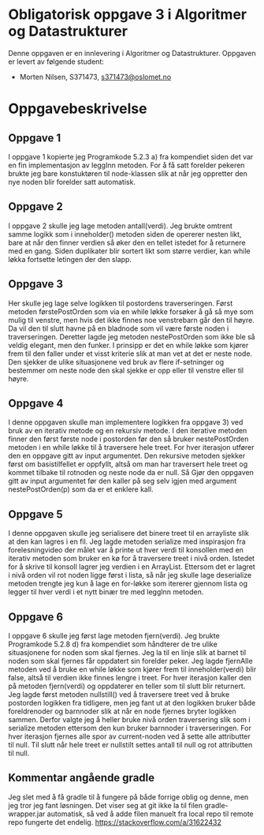 # Obligatorisk oppgave 3 i Algoritmer og Datastrukturer

Denne oppgaven er en innlevering i Algoritmer og Datastrukturer. 
Oppgaven er levert av følgende student:
* Morten Nilsen, S371473, s371473@oslomet.no


# Oppgavebeskrivelse

##  Oppgave 1

I oppgave 1 kopierte jeg Programkode 5.2.3 a) fra kompendiet siden det var en fin implementasjon av leggInn metoden. For å få satt forelder pekeren brukte jeg bare konstuktøren til node-klassen slik at når jeg oppretter den nye noden blir forelder satt automatisk. 

##  Oppgave 2

I oppgave 2 skulle jeg lage metoden antall(verdi). Jeg brukte omtrent samme logikk som i inneholder() metoden siden de opererer nesten likt, bare at når den finner verdien så øker den en tellet istedet for å returnere med en gang. Siden duplikater blir sortert likt som større verdier, kan while løkka fortsette letingen der den slapp.

##  Oppgave 3

Her skulle jeg lage selve logikken til postordens traverseringen. Først metoden førstePostOrden som via en while løkke forsøker å gå så mye som mulig til venstre, men hvis det ikke finnes noe venstrebarn går den til høyre. Da vil den til slutt havne på en bladnode som vil være første noden i traverseringen. Deretter lagde jeg metoden nestePostOrden som ikke ble så veldig elegant, men den funker. I prinsipp er det en while løkke som kjører frem til den faller under et visst kriterie slik at man vet at det er neste node. Den sjekker de ulike situasjonene ved bruk av flere if-setninger og bestemmer om neste node den skal sjekke er opp eller til venstre eller til høyre.

##  Oppgave 4

I denne oppgaven skulle man implementere logikken fra oppgave 3) ved bruk av en iterativ metode og en rekursiv metode. I den iterative metoden finner den først første node i postorden før den så bruker nestePostOrden metoden i en while løkke til å traversere hele treet. For hver iterasjon utfører den en oppgave gitt av input argumentet. Den rekursive metoden sjekker først om basistilfellet er oppfyllt, altså om man har traversert hele treet og kommet tilbake til rotnoden og neste node da er null. Så Gjør den oppgaven gitt av input argumentet før den kaller på seg selv igjen med argument nestePostOrden(p) som da er et enklere kall. 

##  Oppgave 5

I denne oppgaven skulle jeg serialisere det binere treet til en arrayliste slik at den kan lagres i en fil. Jeg lagde metoden serialize med inspirasjon fra forelesningvideo der målet var å printe ut hver verdi til konsollen med en iterativ metoden som bruker en kø for å traversere treet i nivå orden. Istedet for å skrive til konsoll lagrer jeg verdien i en ArrayList. Ettersom det er lagret i nivå orden vil rot noden ligge først i lista, så når jeg skulle lage deserialize metoden trengte jeg kun å lage en for-løkke som itererer gjennom lista og legger til hver verdi i et nytt binær tre med leggInn metoden.

##  Oppgave 6

I oppgave 6 skulle jeg først lage metoden fjern(verdi). Jeg brukte Programkode 5.2.8 d) fra kompendiet som håndterer de tre ulike situasjonene for noden som skal fjernes. Jeg la til en linje slik at barnet til noden som skal fjernes får oppdatert sin forelder peker.  Jeg lagde fjernAlle metoden ved å bruke en while løkke som kjører frem til inneholder(verdi) blir false, altså til verdien ikke finnes lengre i treet. For hver iterasjon kaller den på metoden fjern(verdi) og oppdaterer en teller som til slutt blir returnert. Jeg lagde først metoden nullstill() ved å traversere treet ved å bruke postorden logikken fra tidligere, men jeg fant ut at den logikken bruker både foreldrenoder og barnnoder slik at når en node fjernes bryter logikken sammen. Derfor valgte jeg å heller bruke nivå orden traversering slik som i serialize metoden ettersom den kun bruker barnnoder i traverseringen. For hver iterasjon fjernes alle spor av current-noden ved å sette alle attributter til null. Til slutt når hele treet er nullstilt settes antall til null og rot attributten til null.

##  Kommentar angående gradle

Jeg slet med å få gradle til å fungere på både forrige oblig og denne, men jeg tror jeg fant løsningen. Det viser seg at git ikke la til filen gradle-wrapper.jar automatisk, så ved å adde filen manuelt fra local repo til remote repo fungerte det endelig. https://stackoverflow.com/a/31622432

